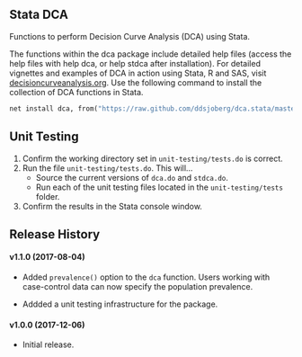 ## Stata DCA

Functions to perform Decision Curve Analysis (DCA) using Stata.

The functions within the dca package include detailed help files (access the help files with help dca, or help stdca after installation).
For detailed vignettes and examples of DCA in action using Stata, R and SAS, visit [decisioncurveanalysis.org](decisioncurveanalysis.org).
Use the following command to install the collection of DCA functions in Stata. 

```stata
net install dca, from("https://raw.github.com/ddsjoberg/dca.stata/master/") replace
```

## Unit Testing

1. Confirm the working directory set in `unit-testing/tests.do` is correct.
1. Run the file `unit-testing/tests.do`. This will...
    - Source the current versions of `dca.do` and `stdca.do`.
    - Run each of the unit testing files located in the `unit-testing/tests` folder.
1. Confirm the results in the Stata console window.

## Release History

#### v1.1.0 (2017-08-04)

* Added `prevalence()` option to the `dca` function. Users working with case-control data can now specify the population prevalence.

* Addded a unit testing infrastructure for the package.

#### v1.0.0 (2017-12-06)

* Initial release.